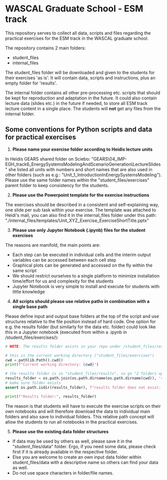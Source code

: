 # WASCAL Graduate School - ESM track

This repository serves to collect all data, scripts and files regarding the practical exercises for the ESM track in the WASCAL graduate school.

The repository contains 2 main folders:

- student_files
- internal_files

The student_files folder will be downloaded and given to the students for their exercises 'as is'. It will contain data, scripts and instructions, plus an empty folder for 'results'. 

The internal folder contains all other pre-processing etc. scripts that should be kept for reproduction and adaptation in the future. It could also contain lecture data (slides etc.) in the future if needed, to store all ESM track lecture content in a single place. The students will **not** get any files from the internal folder. 

## Some conventions for Python scripts and data for practical exercises

1) **Please name your exercise folder according to Heidis lecture units**

In Heidis GEARS shared folder on Sciebo: "GEARS\04_IMP-EGH_track6_EnergySystemsModelingAndScenarioGeneration\LectureSlides" she listed all units with numbers and short names that are also used in other folders (such as e.g.: "Unit_1_IntroductionInEnergySystemsModeling"). Please use the same folder names within the "student_files/exercises" parent folder to keep consistency for the students.

2) **Please use the Powerpoint template for the exercise instructions**

The exercises should be described in a consistent and self-explaining way, one slide per sub task within your exercise. The template was attached to Heidi's mail, you can also find it in the internal_files folder under this path: "./internal_files/templates/Unit_XYZ_Exercise_ExerciseShortTitle.pptx"

3) **Please use only Jupyter Notebook (.ipynb) files for the student exercises**

The reasons are manifold, the main points are:
- Each step can be executed in individual cells and the interim output variables can be accessed between each cell step
- Graphical plots can be generated and accessed on the fly within the same script
- We should restrict ourselves to a single platform to minimize installation time/effort for us and complexity for the students
- Jupyter Notebook is very simple to install and execute for students with little knowledge 

4) **All scripts should please use relative paths in combination with a single base path**

Please define input and output base folders at the top of the script and use structures relative to the file position 
instead of hard code. One option for e.g. the results folder (but similarly for the data etc. folder) could look like
this in a Jupyter notebook (executed from within a .ipynb in /student_files/exercises/):

```python
# NOTE: The results folder exists in your repo under /student_files/results/, but the files created therein will not be pushed back to git

# this is the current working directory ("student_files/exercises")
cwd = pathlib.Path().cwd()
print(f"Current working directory: {cwd}")

# the results folder is in "student_files/results", so go "2 folders up"
results_folder = os.path.join(os.path.dirname(os.path.dirname(cwd)), 'results')
# make sure folder exists
assert os.path.isdir(results_folder), f"results folder does not exist: '{results_folder}'"

print(f"Results folder:", results_folder)
```

The reason is that students will have to execute the exercise scripts on their own notebooks and will therefore download the data to individual main folders and also save to individual folders. This relative path concept will allow the students to run all notebooks in the practical exercises. 


5) **Please use the existing data folder structures**

- If data may be used by others as well, please save it in the "student_files/data" folder. Ergo, if you need some data, please check first if it is already available in the respective folder.
- Else you are welcome to create an own input data folder within student_files/data with a descriptive name so others can find your data as well.
- Do not use space characters in folder/file names.
